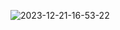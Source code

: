 ![2023-12-21-16-53-22](https://github.com/medhat1234/zombies-wave-game-Pixi.js/assets/121037476/4a45fee4-19e7-470a-b78a-e2f2002f86bf)
